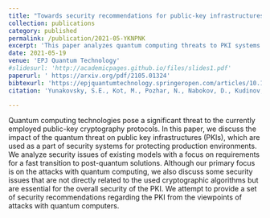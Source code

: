 ```yaml
---
title: "Towards security recommendations for public-key infrastructures for production environments in the post-quantum era."
collection: publications
category: published
permalink: /publication/2021-05-YKNPNK
excerpt: 'This paper analyzes quantum computing threats to PKI systems and provides security recommendations for transitioning to post-quantum cryptography while addressing broader PKI vulnerabilities.'
date: 2021-05-19
venue: 'EPJ Quantum Technology'
#slidesurl: 'http://academicpages.github.io/files/slides1.pdf'
paperurl: ' https://arxiv.org/pdf/2105.01324'
bibtexurl: 'https://epjquantumtechnology.springeropen.com/articles/10.1140/epjqt/s40507-021-00104-z'
citation: 'Yunakovsky, S.E., Kot, M., Pozhar, N., Nabokov, D., Kudinov, M., Guglya, A., Kiktenko, O., Kolycheva, E., Borisov, A., Fedorov, A. Towards security recommendations for public-key infrastructures for production environments in the post-quantum era. EPJ Quantum Technol. 8, 14 (2021). https://doi.org/10.1140/epjqt/s40507-021-00104-z'

---
```

Quantum computing technologies pose a significant threat to the currently employed public-key cryptography protocols. In this paper, we discuss the impact of the quantum threat on public key infrastructures (PKIs), which are used as a part of security systems for protecting production environments. We analyze security issues of existing models with a focus on requirements for a fast transition to post-quantum solutions. Although our primary focus is on the attacks with quantum computing, we also discuss some security issues that are not directly related to the used cryptographic algorithms but are essential for the overall security of the PKI. We attempt to provide a set of security recommendations regarding the PKI from the viewpoints of attacks with quantum computers.
